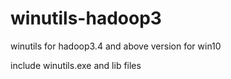 # winutils-hadoop3
winutils for hadoop3.4 and  above version  for win10

include winutils.exe and lib files
